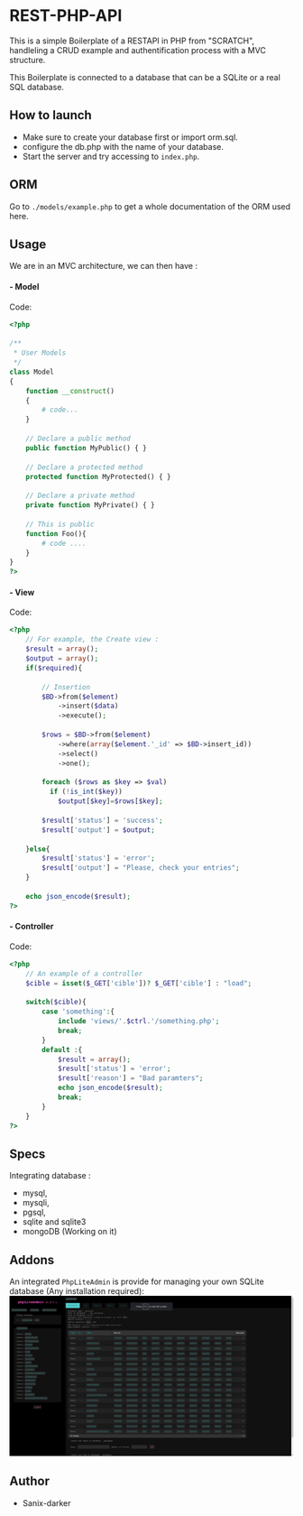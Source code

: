 # REST-PHP-API

This is a simple Boilerplate of a RESTAPI in PHP from "SCRATCH", handleling a CRUD example and authentification process with a MVC structure.

This Boilerplate is connected to a database that can be a SQLite or a real SQL database.

## How to launch

- Make sure to create your database first or import orm.sql.
- configure the db.php with the name of your database.
- Start the server and try accessing to `index.php`.

## ORM

Go to `./models/example.php` to get a whole documentation of the ORM used here.

## Usage

We are in an MVC architecture, we can then have :


#### - Model

Code:

```php
<?php

/**
 * User Models
 */
class Model
{
	function __construct()
	{
		# code...
	}

    // Declare a public method
    public function MyPublic() { }

    // Declare a protected method
    protected function MyProtected() { }

    // Declare a private method
    private function MyPrivate() { }

    // This is public
    function Foo(){
		# code ....
	}
}
?>

```


#### - View

Code:

```php
<?php
	// For example, the Create view :
	$result = array();
	$output = array();
	if($required){

		// Insertion
		$BD->from($element)
		    ->insert($data)
		    ->execute();

		$rows = $BD->from($element)
			->where(array($element.'_id' => $BD->insert_id))
			->select()
			->one();

		foreach ($rows as $key => $val)
		  if (!is_int($key))
		    $output[$key]=$rows[$key];

		$result['status'] = 'success';
		$result['output'] = $output;

	}else{
		$result['status'] = 'error';
		$result['output'] = "Please, check your entries";
	}

	echo json_encode($result);
?>
```


#### - Controller

Code:

```php
<?php
	// An example of a controller
	$cible = isset($_GET['cible'])? $_GET['cible'] : "load";

	switch($cible){
		case 'something':{
			include 'views/'.$ctrl.'/something.php';
			break;
		}
		default :{
			$result = array();
			$result['status'] = 'error';
			$result['reason'] = "Bad paramters";
			echo json_encode($result);
			break;
		}
	}
?>
```

## Specs

Integrating database :

- mysql,
- mysqli,
- pgsql,
- sqlite and sqlite3
- mongoDB (Working on it)

## Addons

An integrated `PhpLiteAdmin` is provide for managing your own SQLite database (Any installation required):
<img src="./phpLiteAdmin.png" />

## Author

- Sanix-darker